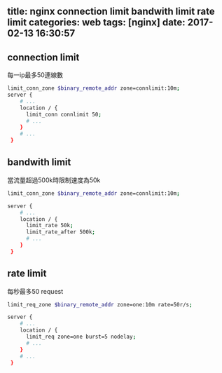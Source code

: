 title: nginx connection limit bandwith limit rate limit
categories: web
tags: [nginx]
date: 2017-02-13 16:30:57
---

## connection limit
每一ip最多50連線數
``` sh
limit_conn_zone $binary_remote_addr zone=connlimit:10m;
server {
    # ...
    location / {
      limit_conn connlimit 50;
      # ...
    }
    # ...
 }

```

## bandwith limit
當流量超過500k時限制速度為50k
``` sh
limit_conn_zone $binary_remote_addr zone=connlimit:10m;

server {
    # ...
    location / {
      limit_rate 50k;
      limit_rate_after 500k;
      # ...
    }
 }

```

## rate limit
每秒最多50 request
``` sh
limit_req_zone $binary_remote_addr zone=one:10m rate=50r/s;

server {
    # ...
    location / {
      limit_req zone=one burst=5 nodelay;
      # ...
    }
    # ...
 }

```

